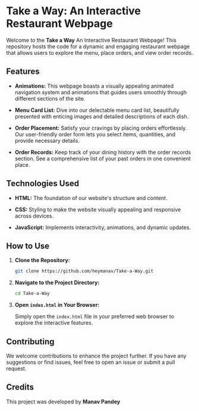 # Take a Way: An Interactive Restaurant Webpage

Welcome to the **Take a Way** An Interactive Restaurant Webpage! This repository hosts the code for a dynamic and engaging restaurant webpage that allows users to explore the menu, place orders, and view order records.

## Features

- **Animations:** This webpage boasts a visually appealing animated navigation system and animations that guides users smoothly through different sections of the site.

- **Menu Card List:** Dive into our delectable menu card list, beautifully presented with enticing images and detailed descriptions of each dish.

- **Order Placement:** Satisfy your cravings by placing orders effortlessly. Our user-friendly order form lets you select items, quantities, and provide necessary details.

- **Order Records:** Keep track of your dining history with the order records section. See a comprehensive list of your past orders in one convenient place.

## Technologies Used

- **HTML:** The foundation of our website's structure and content.

- **CSS:** Styling to make the website visually appealing and responsive across devices.

- **JavaScript:** Implements interactivity, animations, and dynamic updates.

## How to Use

1. **Clone the Repository:**

   ```bash
   git clone https://github.com/heymanav/Take-a-Way.git
   ```

2. **Navigate to the Project Directory:**

   ```bash
   cd Take-a-Way
   ```

3. **Open `index.html` in Your Browser:**

   Simply open the `index.html` file in your preferred web browser to explore the interactive features.

## Contributing

We welcome contributions to enhance the project further. If you have any suggestions or find issues, feel free to open an issue or submit a pull request.

## Credits

This project was developed by **Manav Pandey**
